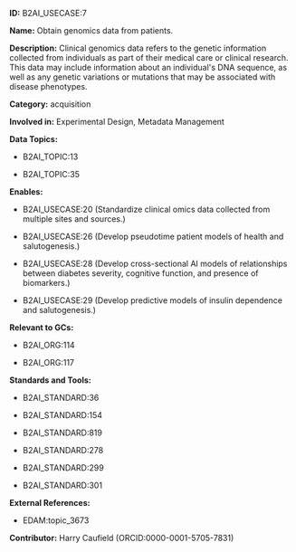 **ID:** B2AI_USECASE:7

**Name:** Obtain genomics data from patients.

**Description:** Clinical genomics data refers to the genetic information collected from individuals as part of their medical care or clinical research. This data may include information about an individual's DNA sequence, as well as any genetic variations or mutations that may be associated with disease phenotypes.

**Category:** acquisition

**Involved in:** Experimental Design, Metadata Management

**Data Topics:**

- B2AI_TOPIC:13

- B2AI_TOPIC:35

**Enables:**

- B2AI_USECASE:20 (Standardize clinical omics data collected from multiple sites and sources.)

- B2AI_USECASE:26 (Develop pseudotime patient models of health and salutogenesis.)

- B2AI_USECASE:28 (Develop cross-sectional AI models of relationships between diabetes severity, cognitive function, and presence of biomarkers.)

- B2AI_USECASE:29 (Develop predictive models of insulin dependence and salutogenesis.)

**Relevant to GCs:**

- B2AI_ORG:114

- B2AI_ORG:117

**Standards and Tools:**

- B2AI_STANDARD:36

- B2AI_STANDARD:154

- B2AI_STANDARD:819

- B2AI_STANDARD:278

- B2AI_STANDARD:299

- B2AI_STANDARD:301

**External References:**

- EDAM:topic_3673

**Contributor:** Harry Caufield
 (ORCID:0000-0001-5705-7831)

